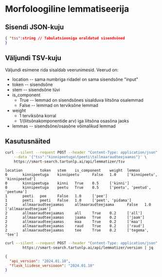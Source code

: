 # Morfoloogiline lemmatiseerija

## Sisendi JSON-kuju

```json
{ "tss":string // Tabulatsiooniga eraldatud sisendsõned
}
```

## Väljundi TSV-kuju

Väljundi esimene rida sisaldab veerunimesid.
Veerud on:

* location -- sama numbriga ridadel on sama sisendsõne "input"
* token -- sisendsõne
* stem -- sisendsõne tüvi
* is_component
  * True -- lemmad on sisendsõnes sisalduva liitsõna osalemmad
  * False -- lemmad on terviksõne lemmad
* weight
  * 1 terviksõna korral
  * 1/(liitsõnakomponentide arv) iga liitsõna osasõna jaoks
* lemmas -- sisendsõne/osasõne võimalikud lemmad

## Kasutusnäited

```bash
curl --silent --request POST --header "Content-Type: application/json" \
    --data '{"tss":"kinnipeetuga\tpeeti\tallmaaraudteejaamas"}' \
    https://smart-search.tartunlp.ai/api/lemmatizer/tsv
```

```tsv
location        token   stem    is_component    weight  lemmas
0       kinnipeetuga    kinnipeetu      False   1.0     ['kinnipeetu', 'kinnipeetud']
0       kinnipeetuga    kinni   True    0.5     ['kinni']
0       kinnipeetuga    peetu   True    0.5     ['peetu', 'peetud', 'peetuma']
1       peeti   pee     False   1.0     ['pee']
1       peeti   peeti   False   1.0     ['peet', 'pidama']
2       allmaaraudteejaamas     allmaaraudteejaama      False   1.0     ['allmaaraudteejaam']
2       allmaaraudteejaamas     all     True    0.2     ['all']
2       allmaaraudteejaamas     jaama   True    0.2     ['jaam']
2       allmaaraudteejaamas     maa     True    0.2     ['maa']
2       allmaaraudteejaamas     raud    True    0.2     ['raud']
2       allmaaraudteejaamas     tee     True    0.2     ['tegema', 'tee']
```

```bash
curl --silent --request POST --header "Content-Type: application/json" \
        https://smart-search.tartunlp.ai/api/lemmatizer/version | jq
```

```json
{
  "api_version": "2024.01.10",
  "flask_liidese_versiooon": "2024.01.10"
}
```
